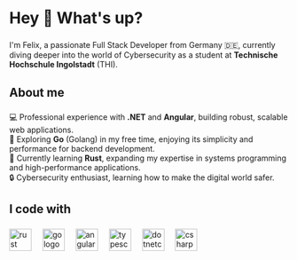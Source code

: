 <h1 align="left">Hey 👋 What's up?</h1>

###

I'm Felix, a passionate Full Stack Developer from Germany 🇩🇪, currently diving deeper into the world of Cybersecurity as a student at **Technische Hochschule Ingolstadt** (THI).

###

<h2 align="left">About me</h2>

###

💻 Professional experience with **.NET** and **Angular**, building robust, scalable web applications. <br>
🌱 Exploring **Go** (Golang) in my free time, enjoying its simplicity and performance for backend development. <br>
🦀 Currently learning **Rust**, expanding my expertise in systems programming and high-performance applications. <br>
🔒 Cybersecurity enthusiast, learning how to make the digital world safer. <br>

###

<h2 align="left">I code with</h2>

###

<div align="left">
  <img src="https://cdn.jsdelivr.net/gh/devicons/devicon/icons/rust/rust-original.svg" height="40" alt="rust logo"  />
  <img width="12" />
  <img src="https://cdn.jsdelivr.net/gh/devicons/devicon/icons/go/go-original.svg" height="40" alt="go logo"  />
  <img width="12" />
  <img src="https://cdn.jsdelivr.net/gh/devicons/devicon/icons/angularjs/angularjs-original.svg" height="40" alt="angularjs logo"  />
  <img width="12" />
  <img src="https://cdn.jsdelivr.net/gh/devicons/devicon/icons/typescript/typescript-original.svg" height="40" alt="typescript logo"  />
  <img width="12" />
  <img src="https://cdn.jsdelivr.net/gh/devicons/devicon/icons/dotnetcore/dotnetcore-original.svg" height="40" alt="dotnetcore logo"  />
  <img width="12" />
  <img src="https://cdn.jsdelivr.net/gh/devicons/devicon/icons/csharp/csharp-original.svg" height="40" alt="csharp logo"  />
</div>

###
